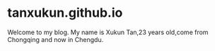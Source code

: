 # tanxukun.github.io
Welcome to my blog.
My name is Xukun Tan,23 years old,come from Chongqing and now in Chengdu.
